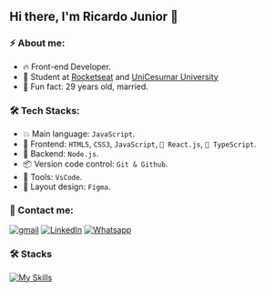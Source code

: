 ## Hi there, I'm Ricardo Junior 👋

### ⚡ About me:

- 🔥 Front-end Developer.
- 🚀 Student at [Rocketseat](https://www.rockeseat.com.br/) and [UniCesumar University](https://www.unicesumar.edu.br/english/)
- 🌱 Fun fact: 29 years old, married.

### 🛠  Tech Stacks:

- 💥 Main language: `JavaScript`.
- 🎉 Frontend: `HTML5`, `CSS3`, `JavaScript`, `🚧 React.js`, `🚧 TypeScript`.
- 📡 Backend:  `Node.js`.
- 📦️ Version code control: `Git & Github`.
- 🔨 Tools: `VsCode`.
- 🎨 Layout design: `Figma`.

### 💬 Contact me:

[![gmail](https://img.shields.io/badge/Email-FFFFFF?style=for-the-badge&logo=gmail&logoColor=red)](mailto:ricardodev10@yahoo.com)
[![LinkedIn](https://img.shields.io/badge/LinkedIn-0077B5?style=for-the-badge&logo=linkedin&logoColor=white)](https://www.linkedin.com/in/ricardodev10/)
[![Whatsapp](https://img.shields.io/badge/WhatsApp-25D366?style=for-the-badge&logo=whatsapp&logoColor=white)](https://api.whatsapp.com/send/?phone=%2B5531986161040&text&app_absent=0)

### 🛠 Stacks

[![My Skills](https://skillicons.dev/icons?i=html,css,js,typescript,react,nodejs,git,github,vscode,figma)](https://skillicons.dev)
